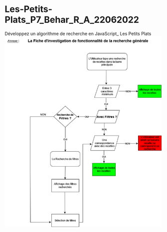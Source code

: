# Les-Petits-Plats_P7_Behar_R_A_22062022
Développez un algorithme de recherche en JavaScript_ Les Petits Plats
![copie_diagramme_p7](https://github.com/Kuznetsov-100-Rads-Bar/Les-Petits-Plats_P7_Behar_R_A_22062022/blob/main/Diagramme%20sans%20nom.drawio.png)
